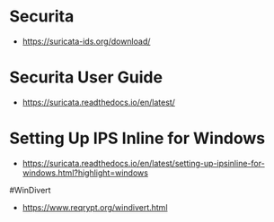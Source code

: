 
# Securita
- https://suricata-ids.org/download/

# Securita User Guide
- https://suricata.readthedocs.io/en/latest/

# Setting Up IPS Inline for Windows
- https://suricata.readthedocs.io/en/latest/setting-up-ipsinline-for-windows.html?highlight=windows

#WinDivert
- https://www.reqrypt.org/windivert.html